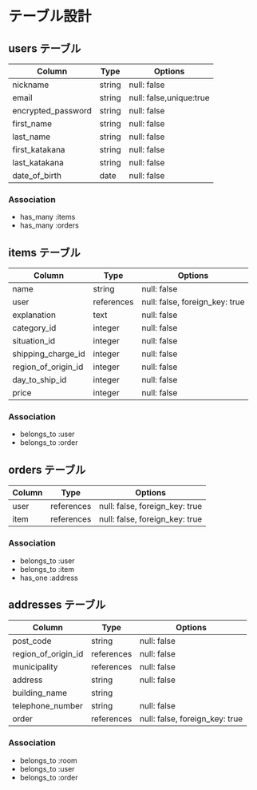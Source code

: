 # テーブル設計

## users テーブル

| Column             | Type   | Options                 |
| ------------------ | ------ | ----------------------- |
| nickname           | string | null: false             |
| email              | string | null: false,unique:true |
| encrypted_password | string | null: false             |
| first_name         | string | null: false             |
| last_name          | string | null: false             |
| first_katakana     | string | null: false             |
| last_katakana      | string | null: false             |
| date_of_birth      | date   | null: false             |

### Association

- has_many :items
- has_many :orders


## items テーブル

| Column              | Type       | Options                        |
| ------------------- | ---------- | ------------------------------ |
| name                | string     | null: false                    |
| user                | references | null: false, foreign_key: true |
| explanation         | text       | null: false                    |
| category_id         | integer    | null: false                    |
| situation_id        | integer    | null: false                    |
| shipping_charge_id  | integer    | null: false                    |
| region_of_origin_id | integer    | null: false                    |
| day_to_ship_id      | integer    | null: false                    |
| price               | integer    | null: false                    |

### Association

- belongs_to :user
- belongs_to :order

## orders テーブル

| Column           | Type       | Options                        |
| ---------------- | ---------- | ------------------------------ |
| user             | references | null: false, foreign_key: true |
| item             | references | null: false, foreign_key: true |

### Association

- belongs_to :user
- belongs_to :item
- has_one :address
## addresses テーブル

| Column              | Type       | Options                        |
| ------------------- | ---------- | ------------------------------ |
| post_code           | string     | null: false                    |
| region_of_origin_id | references | null: false                    |
| municipality        | references | null: false                    |
| address             | string     | null: false                    |
| building_name       | string     |                                |
| telephone_number    | string     | null: false                    |
| order               | references | null: false, foreign_key: true |

### Association

- belongs_to :room
- belongs_to :user
- belongs_to :order